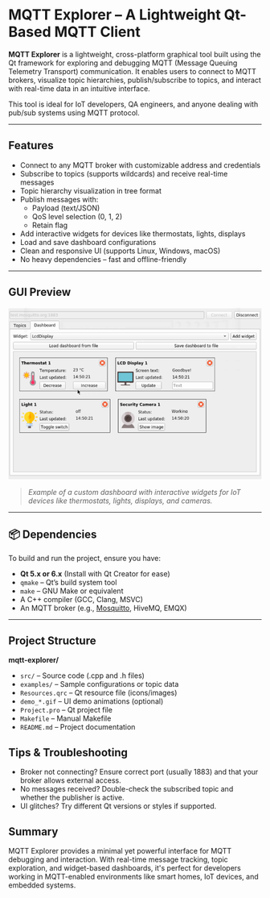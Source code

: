 # MQTT Explorer – A Lightweight Qt-Based MQTT Client

**MQTT Explorer** is a lightweight, cross-platform graphical tool built using the Qt framework for exploring and debugging MQTT (Message Queuing Telemetry Transport) communication. It enables users to connect to MQTT brokers, visualize topic hierarchies, publish/subscribe to topics, and interact with real-time data in an intuitive interface.

This tool is ideal for IoT developers, QA engineers, and anyone dealing with pub/sub systems using MQTT protocol.

---

## Features

- Connect to any MQTT broker with customizable address and credentials
- Subscribe to topics (supports wildcards) and receive real-time messages
- Topic hierarchy visualization in tree format
- Publish messages with:
  - Payload (text/JSON)
  - QoS level selection (0, 1, 2)
  - Retain flag
- Add interactive widgets for devices like thermostats, lights, displays
- Load and save dashboard configurations
- Clean and responsive UI (supports Linux, Windows, macOS)
- No heavy dependencies – fast and offline-friendly

---

## GUI Preview

![Dashboard Interface](https://github.com/Fahad-Jabbar/mqtt-analyzer/blob/main/Dashboard.png)

> *Example of a custom dashboard with interactive widgets for IoT devices like thermostats, lights, displays, and cameras.*

---

## 📦 Dependencies

To build and run the project, ensure you have:

- **Qt 5.x or 6.x** (Install with Qt Creator for ease)
- `qmake` – Qt’s build system tool
- `make` – GNU Make or equivalent
- A C++ compiler (GCC, Clang, MSVC)
- An MQTT broker (e.g., [Mosquitto](https://mosquitto.org/), HiveMQ, EMQX)

---

## Project Structure

**mqtt-explorer/**
- `src/` – Source code (.cpp and .h files)  
- `examples/` – Sample configurations or topic data  
- `Resources.qrc` – Qt resource file (icons/images)  
- `demo_*.gif` – UI demo animations (optional)  
- `Project.pro` – Qt project file  
- `Makefile` – Manual Makefile  
- `README.md` – Project documentation

## Tips & Troubleshooting
- Broker not connecting? Ensure correct port (usually 1883) and that your broker allows external access.
- No messages received? Double-check the subscribed topic and whether the publisher is active.
- UI glitches? Try different Qt versions or styles if supported.

## Summary
MQTT Explorer provides a minimal yet powerful interface for MQTT debugging and interaction. With real-time message tracking, topic exploration, and widget-based dashboards, it's perfect for developers working in MQTT-enabled environments like smart homes, IoT devices, and embedded systems.



